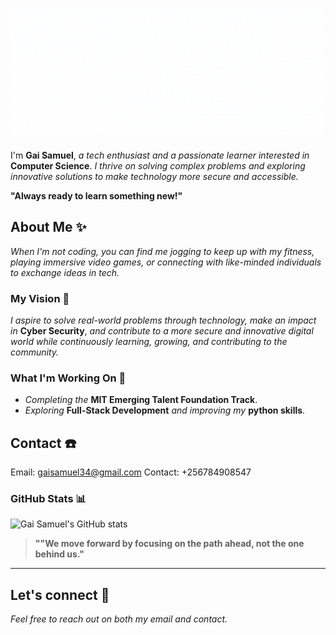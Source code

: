 # ![Hello there gif](https://github.com/GaiSamuel/GaiSamuel/blob/main/Hello%20there%20gif.gif?raw=true)

I'm **Gai Samuel**, *a tech enthusiast and a passionate learner interested in*
**Computer Science**. *I thrive on solving complex problems and exploring
innovative solutions to make technology
more secure and accessible.*

**"Always ready to learn something new!"**  

## About Me ✨

*When I'm not coding, you can find me jogging to keep up with my fitness,
playing immersive video games, or connecting with like-minded individuals to
exchange ideas in tech.*

### My Vision 🎯

*I aspire to solve real-world problems through technology, make an impact in*
**Cyber Security**, *and contribute to a more secure and innovative digital
world while continuously learning, growing, and contributing to the community.*

### What I'm Working On 🔭

- *Completing the* **MIT Emerging Talent Foundation Track**.  
- *Exploring* **Full-Stack Development** *and improving my* **python skills**.  

## Contact ☎️

Email: <gaisamuel34@gmail.com>
Contact: +256784908547

### GitHub Stats 📊

![Gai Samuel's GitHub stats](https://github-readme-stats.vercel.app/api?username=GaiSamuel&show_icons=true&theme=radical&count_private=true&include_all_commits=true)  

> **""We move forward by focusing on the path ahead, not the one behind us."**
---

## Let's connect 👐

*Feel free to reach out on both my email and contact.*
